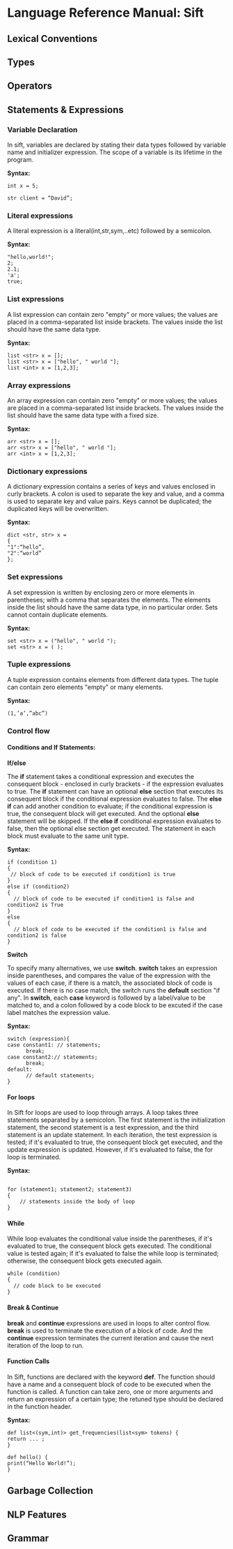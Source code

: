 # Language Reference Manual: Sift

## Lexical Conventions

## Types

## Operators 

## Statements & Expressions
### Variable Declaration 
In sift, variables are declared by stating their data types followed by variable name and initializer expression. The scope of a variable is its lifetime in the program. 

**Syntax:**

`int x = 5;`

`str client = “David”;`

### Literal expressions
A literal expression is a literal(int,str,sym,..etc) followed by a semicolon. 

**Syntax:**

`"hello,world!";`<br />
`2;`<br />
`2.1;`<br />
`'a';`<br />
`true;`

### List expressions 
A list expression can contain zero "empty" or more values; the values are placed in a comma-separated list inside brackets. The values inside the list should have the same data type. 

**Syntax:**

`list <str> x = [];`<br />
`list <str> x = ["hello", " world "];`<br />
`list <int> x = [1,2,3];`

### Array expressions 
An array expression can contain zero "empty" or more values; the values are placed in a comma-separated list inside brackets. The values inside the list should have the same data type with a fixed size.  

**Syntax:**

`arr <str> x = [];`<br />
`arr <str> x = ["hello", " world "];`<br />
`arr <int> x = [1,2,3];`

### Dictionary expressions
A dictionary expression contains a series of keys and values enclosed in curly brackets. A colon is used to separate the key and value, and a comma is used to separate key and value pairs. Keys cannot be duplicated; the duplicated keys will be overwritten. 

**Syntax:**

```
dict <str, str> x = 
{
"1":“hello”,
"2":“world”
}; 
```
### Set expressions
A set expression is written by enclosing zero or more elements in parentheses; with a comma that separates the elements. 
The elements inside the list should have the same data type, in no particular order. Sets cannot contain duplicate elements. 

**Syntax:**

`set <str> x = ("hello", " world ");`<br />
`set <str> x = ( );`

### Tuple expressions
A tuple expression contains elements from different data types. The tuple can contain zero elements "empty" or many elements.

**Syntax:** 

`(1,’a’,”abc”)`

### Control flow 
#### Conditions and If Statements:

**If/else**

The **if** statement takes a conditional expression and executes the consequent block - enclosed in curly brackets -  if the expression evaluates to true. The **if** statement can have an optional **else** section that executes its consequent block if the conditional expression evaluates to false. 
The **else if** can add another condition to evaluate; if the conditional expression is true, the consequent block will get executed. And the optional **else** statement will be skipped. If the **else if** conditional expression evaluates to false, then the optional else section get executed. 
The statement in each block must evaluate to the same unit type. 
 
**Syntax:** 
```
if (condition 1)
{
 // block of code to be executed if condition1 is true 
} 
else if (condition2) 
{
  // block of code to be executed if condition1 is false and condition2 is True
} 
else
{
  // block of code to be executed if the condition1 is false and condition2 is false
}
```

**Switch**

To specify many alternatives, we use **switch**. 
**switch** takes an expression inside parentheses, and compares the value of the expression with the values of each case, if there is a match, the associated block of code is executed. If there is no case match, the switch runs the **default** section "if any". 
In **switch**, each **case** keyword is followed by a label/value to be matched to, and a colon followed by a code block to be excuted if the case label matches the expression value. 

**Syntax:** 
```
switch (expression){
case constant1: // statements;
      break;
case constant2:// statements;
      break;
default:
      // default statements;
}
```
#### For loops 
In Sift for loops are used to loop through arrays. A loop takes three statements separated by a semicolon. The first statement is the initialization statement, the second statement is a test expression, and the third statement is an update statement. In each iteration, the test expression is tested; if it's evaluated to true, the consequent block get executed, and the update expression is updated. However, if it's evaluated to false, the for loop is terminated.

**Syntax:** 
```

for (statement1; statement2; statement3)
{
    // statements inside the body of loop
}
```
#### While 

While loop evaluates the conditional value inside the parentheses, if it's evaluated to true, the consequent block gets executed. The conditional value is tested again; if it's evaluated to false the while loop is terminated; otherwise, the consequent block gets executed again. 

```
while (condition) 
{
  // code block to be executed
} 
```

#### Break & Continue

**break** and **continue** expressions are used in loops to alter control flow.
**break** is used to terminate the execution of a block of code. And the **continue** expression terminates the current iteration and cause the next iteration of the loop to run.

#### Function Calls 

In Sift, functions are declared with the keyword **def**. The function should have a name and a consequent block of code to be executed when the function is called.
A function can take zero, one or more arguments and return an expression of a certain type; the retuned type should be declared in the function header. 

**Syntax:**
```
def list<(sym,int)> get_frequencies(list<sym> tokens) {
return ... ; 
}
```
```
def hello() {
print(“Hello World!”);
}
```

## Garbage Collection 

## NLP Features 

## Grammar
